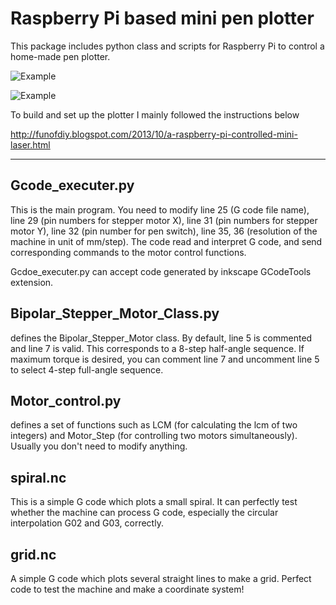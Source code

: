 # Raspberry Pi based mini pen plotter

This package includes python class and scripts for Raspberry Pi to control a home-made pen plotter.

![Example](https://raw.githubusercontent.com/flodek/Mini_pen_plotter_RaspberryPI/master/example_1.png)

![Example](https://raw.githubusercontent.com/flodek/Mini_pen_plotter_RaspberryPI/master/example.png)

To build and set up the plotter I mainly followed the instructions below

http://funofdiy.blogspot.com/2013/10/a-raspberry-pi-controlled-mini-laser.html

***

## Gcode_executer.py
This is the main program. You need to modify line 25 (G code file name), line 29 (pin numbers 
for stepper motor X), line 31 (pin numbers for stepper motor Y), line 32 (pin number for pen 
switch), line 35, 36 (resolution of the machine in unit of mm/step).
The code read and interpret G code, and send corresponding commands to the motor control functions.

Gcdoe_executer.py can accept code generated by inkscape GCodeTools extension.

## Bipolar_Stepper_Motor_Class.py
defines the Bipolar_Stepper_Motor class. By default, line 5 is commented and line 7 is valid. 
This corresponds to a 8-step half-angle sequence. If maximum torque is desired, you can comment 
line 7 and uncomment line 5 to select 4-step full-angle sequence.

## Motor_control.py
defines a set of functions such as LCM (for calculating the lcm of two integers) and Motor_Step 
(for controlling two motors simultaneously). Usually you don't need to modify anything.

## spiral.nc
This is a simple G code which plots a small spiral. It can perfectly test whether the machine 
can process G code, especially the circular interpolation G02 and G03, correctly.

## grid.nc
A simple G code which plots several straight lines to make a grid. Perfect code to test the 
machine and make a coordinate system!
